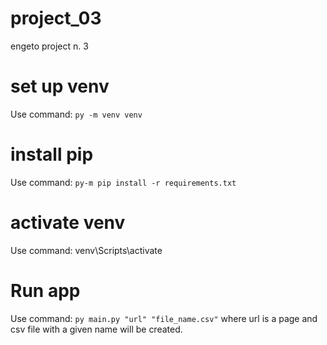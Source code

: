 # project_03
engeto project n. 3

# set up venv

Use command: `py -m venv venv`

# install pip

Use command: `py-m pip install -r requirements.txt`

# activate venv

Use command: venv\Scripts\activate

# Run app

Use command: `py main.py "url" "file_name.csv"` where url is a page and csv file 
with a given name will be created.

